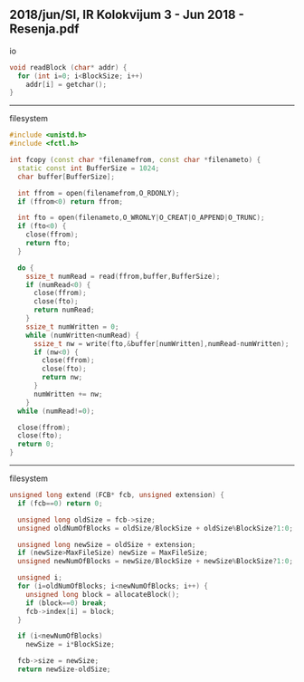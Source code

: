 2018/jun/SI, IR Kolokvijum 3 - Jun 2018 - Resenja.pdf
--------------------------------------------------------------------------------
io

```cpp
void readBlock (char* addr) {
  for (int i=0; i<BlockSize; i++)
    addr[i] = getchar();
}
```

--------------------------------------------------------------------------------
filesystem
```cpp
#include <unistd.h>
#include <fctl.h>

int fcopy (const char *filenamefrom, const char *filenameto) {
  static const int BufferSize = 1024;
  char buffer[BufferSize];

  int ffrom = open(filenamefrom,O_RDONLY);
  if (ffrom<0) return ffrom;

  int fto = open(filenameto,O_WRONLY|O_CREAT|O_APPEND|O_TRUNC);
  if (fto<0) {
    close(ffrom);
    return fto;
  }

  do {
    ssize_t numRead = read(ffrom,buffer,BufferSize);
    if (numRead<0) {
      close(ffrom);
      close(fto);
      return numRead;
    }
    ssize_t numWritten = 0;
    while (numWritten<numRead) {
      ssize_t nw = write(fto,&buffer[numWritten],numRead-numWritten);
      if (nw<0) {
        close(ffrom);
        close(fto);
        return nw;
      }
      numWritten += nw;
    }
  while (numRead!=0);

  close(ffrom);
  close(fto);
  return 0;
}
```

--------------------------------------------------------------------------------
filesystem

```cpp
unsigned long extend (FCB* fcb, unsigned extension) {
  if (fcb==0) return 0;

  unsigned long oldSize = fcb->size;
  unsigned oldNumOfBlocks = oldSize/BlockSize + oldSize%BlockSize?1:0;

  unsigned long newSize = oldSize + extension;
  if (newSize>MaxFileSize) newSize = MaxFileSize;
  unsigned newNumOfBlocks = newSize/BlockSize + newSize%BlockSize?1:0;

  unsigned i;
  for (i=oldNumOfBlocks; i<newNumOfBlocks; i++) {
    unsigned long block = allocateBlock();
    if (block==0) break;
    fcb->index[i] = block;
  }

  if (i<newNumOfBlocks)
    newSize = i*BlockSize;

  fcb->size = newSize;
  return newSize-oldSize;
``` 
